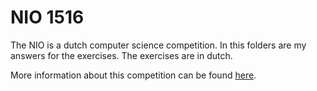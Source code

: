 # NIO 1516
The NIO is a dutch computer science competition. In this folders are my answers for the exercises. The exercises are in dutch.

More information about this competition can be found [here](http://www.informaticaolympiade.nl/).